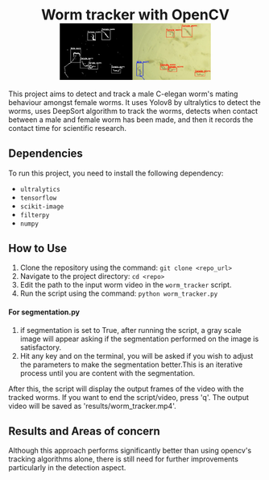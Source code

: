 <div id="header" align="center">
  <h1>
    Worm tracker with OpenCV
    <img src="results\worm_tracker.jpg" alt="worm tracker screenshot" width="300" align="center"/>
  </h1>
</div>

This project aims to detect and track a male C-elegan worm's mating behaviour amongst female worms. It uses Yolov8 by ultralytics to detect the worms,
 uses DeepSort algorithm to track the worms, detects when contact between a male and female worm has been made, and then it records the contact time for
scientific research.

## Dependencies

To run this project, you need to install the following dependency:

- `ultralytics`
- `tensorflow`
- `scikit-image`
- `filterpy`
- `numpy`


## How to Use

1. Clone the repository using the command: `git clone <repo_url>`
2. Navigate to the project directory: `cd <repo>`
3. Edit the path to the input worm video in the `worm_tracker` script.
4. Run the script using the command: `python worm_tracker.py`

#### For segmentation.py
1. if segmentation is set to True, after running the script, a gray scale image will appear asking if the segmentation performed on the image is satisfactory.
2. Hit any key and on the terminal, you will be asked if you wish to adjust the parameters to make the segmentation better.This is an iterative process until you are content with the segmentation.

After this, the script will display the output frames of the video with the tracked worms. If you want to end the script/video, press 'q'. The output video will be saved as 'results/worm_tracker.mp4'.

## Results and Areas of concern
Although this approach performs significantly better than using opencv's tracking algorithms alone, there is still need for further improvements particularly in the detection aspect.
